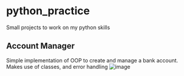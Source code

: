 # python_practice
Small projects to work on my python skills

## Account Manager
Simple implementation of OOP to create and manage a bank account. Makes use of classes, and error handling 
![image](https://github.com/James-Da/python_practice/assets/66693959/e1e80936-e06f-4e15-a903-7fe54bb68ffc)
